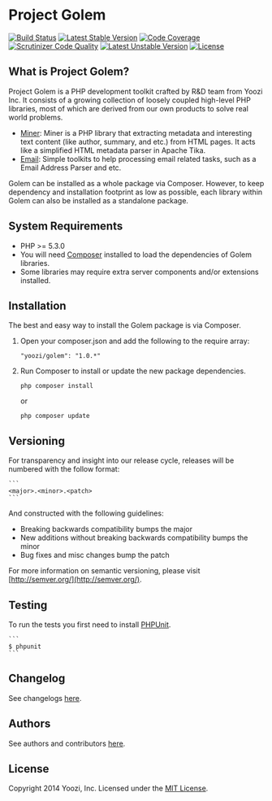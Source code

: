 Project Golem
=====

[![Build Status](https://travis-ci.org/yoozi/golem.svg)](https://travis-ci.org/yoozi/golem)
[![Latest Stable Version](https://poser.pugx.org/yoozi/golem/v/stable.png)](https://packagist.org/packages/yoozi/golem)
[![Code Coverage](https://scrutinizer-ci.com/g/yoozi/golem/badges/coverage.png?s=2d6a059e02254350da07c997aaf711060837abaa)](https://scrutinizer-ci.com/g/yoozi/golem/)
[![Scrutinizer Code Quality](https://scrutinizer-ci.com/g/yoozi/golem/badges/quality-score.png?s=accb9d399d8b82de7b0fd15a8f2d3ca23d9b0288)](https://scrutinizer-ci.com/g/yoozi/golem/)
[![Latest Unstable Version](https://poser.pugx.org/yoozi/golem/v/unstable.png)](https://packagist.org/packages/yoozi/golem)
[![License](https://poser.pugx.org/yoozi/golem/license.png)](https://packagist.org/packages/yoozi/golem)

## What is Project Golem?

Project Golem is a PHP development toolkit crafted by R&D team from Yoozi Inc. It consists of a growing collection of loosely coupled high-level PHP libraries, most of which are derived from our own products to solve real world problems.

* [Miner](https://github.com/yoozi/miner): Miner is a PHP library that extracting metadata and interesting text content (like author, summary, and etc.) from HTML pages. It acts like a simplified HTML metadata parser in Apache Tika. 
* [Email](https://github.com/yoozi/email): Simple toolkits to help processing email related tasks, such as a Email Address Parser and etc.

Golem can be installed as a whole package via Composer. However, to keep dependency and installation footprint as low as possible, each library within Golem can also be installed as a standalone package.

## System Requirements

* PHP >= 5.3.0
* You will need [Composer](https://getcommposer.org/) installed to load the dependencies of Golem libraries.
* Some libraries may require extra server components and/or extensions installed.

## Installation

The best and easy way to install the Golem package is via Composer.

1. Open your composer.json and add the following to the require array:

    ```
    "yoozi/golem": "1.0.*"
    ```

2. Run Composer to install or update the new package dependencies.

    ```
    php composer install
    ```

    or

    ```
    php composer update
    ```

## Versioning

For transparency and insight into our release cycle, releases will be numbered with the follow format:

    ```
    <major>.<minor>.<patch>
    ```

And constructed with the following guidelines:

* Breaking backwards compatibility bumps the major
* New additions without breaking backwards compatibility bumps the minor
* Bug fixes and misc changes bump the patch

For more information on semantic versioning, please visit [http://semver.org/](http://semver.org/).

## Testing

To run the tests you first need to install [PHPUnit](http://phpunit.de/).

    ```
    $ phpunit
    ```

## Changelog

See changelogs [here](https://github.com/yoozi/golem/blob/master/CHANGELOG.md).

## Authors

See authors and contributors [here](https://github.com/yoozi/golem/graphs/contributors).

## License

Copyright 2014 Yoozi, Inc.
Licensed under the [MIT License](https://github.com/yoozi/golem/blob/master/LICENSE).